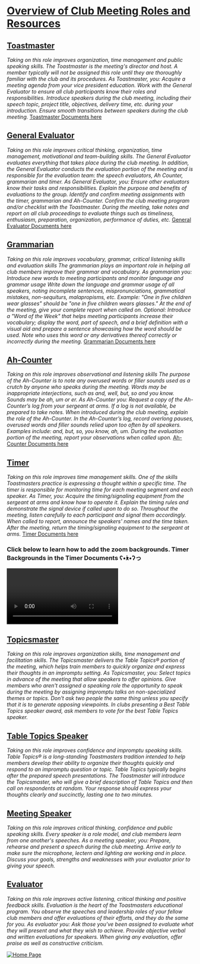 # [Overview of Club Meeting Roles and Resources](https://www.toastmasters.org/membership/club-meeting-roles)

## [Toastmaster](https://www.toastmasters.org/membership/club-meeting-roles/toastmaster)
*Taking on this role improves organization, time management and public speaking skills. The Toastmaster is the meeting's director and host. A member typically will not be assigned this role until they are thoroughly familiar with the club and its procedures. As Toastmaster, you: Acquire a meeting agenda from your vice president education. Work with the General Evaluator to ensure all club participants know their roles and responsibilities. Introduce speakers during the club meeting, including their speech topic, project title, objectives, delivery time, etc. during your introduction. Ensure smooth transitions between speakers during the club meeting.*
[Toastmaster Documents here](https://drive.google.com/drive/folders/1k4bk3ct92MMM4y3epR4cinvRHAwcGvg2)

## [General Evaluator](https://www.toastmasters.org/membership/club-meeting-roles/general-evaluator)
*Taking on this role improves critical thinking, organization, time management, motivational and team-building skills. The General Evaluator evaluates everything that takes place during the club meeting. In addition, the General Evaluator conducts the evaluation portion of the meeting and is responsible for the evaluation team: the speech evaluators, Ah Counter, grammarian and timer. As General Evaluator, you: Ensure other evaluators know their tasks and responsibilities. Explain the purpose and benefits of evaluations to the group. Identify and confirm meeting assignments with the timer, grammarian and Ah-Counter. Confirm the club meeting program and/or checklist with the Toastmaster. During the meeting, take notes and report on all club proceedings to evaluate things such as timeliness, enthusiasm, preparation, organization, performance of duties, etc.*
[General Evaluator Documents here](https://drive.google.com/drive/folders/1qP6jE3tjJHfShFvc49lU1Pmg6YWhlrfj)

## [Grammarian](https://www.toastmasters.org/membership/club-meeting-roles/grammarian)
*Taking on this role improves vocabulary, grammar, critical listening skills and evaluation skills The grammarian plays an important role in helping all club members improve their grammar and vocabulary. As grammarian you: Introduce new words to meeting participants and monitor language and grammar usage Write down the language and grammar usage of all speakers, noting incomplete sentences, mispronunciations, grammatical mistakes, non-sequiturs, malapropisms, etc. Example: "One in five children wear glasses" should be "one in five children wears glasses." At the end of the meeting, give your complete report when called on. Optional: Introduce a "Word of the Week" that helps meeting participants increase their vocabulary; display the word, part of speech, and a brief definition with a visual aid and prepare a sentence showcasing how the word should be used. Note who uses this word or any derivatives thereof correctly or incorrectly during the meeting.*
[Grammarian Documents here](https://drive.google.com/drive/folders/12WF9WmfYOKH-oSWbvJLU6EL-ACCaB6sk)

## [Ah-Counter](https://www.toastmasters.org/membership/club-meeting-roles/ah-counter)
*Taking on this role improves observational and listening skills   The purpose of the Ah-Counter is to note any overused words or filler sounds used as a crutch by anyone who speaks during the meeting. Words may be inappropriate interjections, such as and, well, but, so and you know. Sounds may be ah, um or er. As Ah-Counter you: Request a copy of the Ah-Counter’s log from your sergeant at arms. If a log is not available, be prepared to take notes. When introduced during the club meeting, explain the role of the Ah-Counter. In the Ah-Counter’s log, record overlong pauses, overused words and filler sounds relied upon too often by all speakers. Examples include: and, but, so, you know, ah, um. During the evaluation portion of the meeting, report your observations when called upon.*
[Ah-Counter Documents here](https://drive.google.com/drive/folders/1-bmXHCUy1S2e9m69wbPTSLhnUy7dKqNy)

## [Timer](https://www.toastmasters.org/membership/club-meeting-roles/timer)
*Taking on this role improves time management skills. One of the skills Toastmasters practice is expressing a thought within a specific time. The timer is responsible for monitoring time for each meeting segment and each speaker. As Timer, you: Acquire the timing/signaling equipment from the sergeant at arms and know how to operate it. Explain the timing rules and demonstrate the signal device if called upon to do so. Throughout the meeting, listen carefully to each participant and signal them accordingly. When called to report, announce the speakers' names and the time taken. After the meeting, return the timing/signaling equipment to the sergeant at arms.*
[Timer Documents here](https://drive.google.com/drive/folders/1IvrLs5gK5LAW42HLnmKQHWp7F2R5Unoa)

### Click below to learn how to add the zoom backgrounds. Timer Backgrounds in the Timer Documents ʕ•́ᴥ•̀ʔっ

<video src="https://user-images.githubusercontent.com/99045240/179088953-7643ec15-5410-4664-9d0d-2cfeed70e023.mov" controls="controls" style="max-width: 730px;">
</video>

## [Topicsmaster](https://www.toastmasters.org/membership/club-meeting-roles/topicsmaster)
*Taking on this role improves organization skills, time management and facilitation skills. The Topicsmaster delivers the Table Topics® portion of the meeting, which helps train members to quickly organize and express their thoughts in an impromptu setting. As Topicsmaster, you: Select topics in advance of the meeting that allow speakers to offer opinions. Give members who aren't assigned a speaking role the opportunity to speak during the meeting by assigning impromptu talks on non-specialized themes or topics. Don't ask two people the same thing unless you specify that it is to generate opposing viewpoints. In clubs presenting a Best Table Topics speaker award, ask members to vote for the best Table Topics speaker.*

## [Table Topics Speaker](https://www.toastmasters.org/membership/club-meeting-roles/table-topics-speaker)
*Taking on this role improves confidence and impromptu speaking skills. Table Topics® is a long-standing Toastmasters tradition intended to help members develop their ability to organize their thoughts quickly and respond to an impromptu question or topic. Table Topics typically begins after the prepared speech presentations. The Toastmaster will introduce the Topicsmaster, who will give a brief description of Table Topics and then call on respondents at random. Your response should express your thoughts clearly and succinctly, lasting one to two minutes.*

## [Meeting Speaker](https://www.toastmasters.org/membership/club-meeting-roles/meeting-speaker) 
*Taking on this role improves critical thinking, confidence and public speaking skills. Every speaker is a role model, and club members learn from one another's speeches. As a meeting speaker, you: Prepare, rehearse and present a speech during the club meeting. Arrive early to make sure the microphone, lectern and lighting are working and in place. Discuss your goals, strengths and weaknesses with your evaluator prior to giving your speech.*

## [Evaluator](https://www.toastmasters.org/membership/club-meeting-roles/evaluator)
*Taking on this role improves active listening, critical thinking and positive feedback skills. Evaluation is the heart of the Toastmasters educational program. You observe the speeches and leadership roles of your fellow club members and offer evaluations of their efforts, and they do the same for you. As evaluator you: Ask those you've been assigned to evaluate what they will present and what they wish to achieve. Provide objective verbal and written evaluations for speakers. When giving any evaluation, offer praise as well as constructive criticism.*

[![Home Page](https://user-images.githubusercontent.com/99045240/177634495-48f7fbbf-1aa5-4b50-a696-e13491780ad2.png)](https://loannhoa.github.io/Freenome-Toastmasters/)
